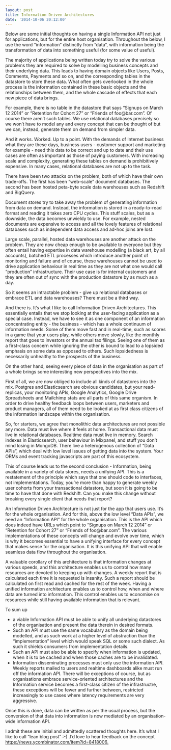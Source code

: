 ```yaml
---
layout: post
title: Information Driven Architectures
date: '2014-10-06 20:12:00'
---
```


<p>Below are some initial thoughts on having a single Information API not just for applications, but for the entire host organisation. Throughout the below, I use the word &ldquo;information&rdquo; distinctly from &ldquo;data&rdquo;, with information being the transformation of data into something useful (for some value of useful).</p>

<p>The majority of applications being written today try to solve the various problems they are required to solve by modelling business concepts and their underlying data. This leads to having domain objects like Users, Posts, Comments, Payments and so on, and the corresponding tables in the datastore to store these data. What often gets overlooked in the whole process is the information contained in these basic objects and the relationships between them, and the whole cascade of effects that each new piece of data brings.</p>

<p>For example, there is no table in the datastore that says &ldquo;Signups on March 12 2014&rdquo; or &ldquo;Retention for Cohort 27&rdquo; or &ldquo;Friends of foo@bar.com&rdquo;. Of course there aren&rsquo;t such tables. We use relational databases precisely so we won&rsquo;t have to model any and every concept that can be thought of but we can, instead, generate them on demand from simpler data.</p>

<p>And it works. Worked. Up to a point. With the demands of Internet business what they are these days, business users - customer support and marketing for example - need this data to be correct and up to date and their use cases are often as important as those of paying customers. With increasing scale and complexity, generating these tables on demand is prohibitively expensive. In many cases, relational databases are not up to the task.</p>

<p>There have been two attacks on the problem, both of which have their own trade-offs. The first has been &ldquo;web-scale&rdquo; document databases. The second has been hosted peta-byte scale data warehouses such as Redshift and BigQuery.</p>

<p>Document stores try to take away the problem of generating information from data on demand. Instead, the information is stored in a ready-to-read format and reading it takes zero CPU cycles. This stuff scales, but as a downside, the data becomes unwieldy to use. For example, nested documents are expensive to access and all the lovely features of relational databases such as independent data access and ad-hoc joins are lost.</p>

<p>Large scale, parallel, hosted data warehouses are another attack on the problem. They are now cheap enough to be available to everyone but they often entail having expertise in data warehouse modelling (a black art, by all accounts), batched ETL processes which introduce another point of monitoring and failure and of course, these warehouses cannot be used to drive application behaviour in real time as they are not what one would call &ldquo;production&rdquo; infrastructure. Their use case is for internal customers and they are often out of sync with the production datastore by as much as a day.</p>

<p>So it seems an intractable problem - give up relational databases or embrace ETL and data warehouses? There must be a third way.</p>

<p>And there is. It&rsquo;s what I like to call Information Driven Architectures. This essentially entails that we stop looking at the user-facing application as a special case. Instead, we have to see it as one component of an information concentrating entity - the business - which has a whole continuum of information needs. Some of them move fast and in real-time, such as scores in a game that your users play, while others move slowly, like the monthly report that goes to investors or the annual tax filings. Seeing one of them as a first-class concern while ignoring the other is bound to lead to a lopsided emphasis on some data as opposed to others. Such lopsidedness is necessarily unhealthy to the prospects of the business.</p>

<p>On the other hand, seeing every piece of data in the organisation as part of a whole brings some interesting new perspectives into the mix.</p>

<p>First of all, we are now obliged to include all kinds of datastores into the mix. Postgres and Elasticsearch are obvious candidates, but your read-replicas, your monitoring APIs, Google Analytics, Google Drive Spreadsheets and Mailchimp stats are all parts of this same organism. In order to drive healthy feedback loops between users, marketers and product managers, all of them need to be looked at as first class citizens of the information landscape within the organisation.</p>

<p>So, for starters, we agree that monolithic data architectures are not possible any more. Data must live where it feels at home. Transactional data must live in relational databases. Realtime data must live in memory. Search indexes in Elasticsearch, user behaviour in Mixpanel, and stuff you don&rsquo;t mind losing in MongoDB. There live a heterogenous collection of &ldquo;Data APIs&rdquo;, which deal with low level issues of getting data into the system. Your ORMs and event tracking javascripts are part of this ecosystem.</p>

<p>This of course leads us to the second conclusion - Information, being available in a variety of data stores, needs a unifying API. This is a restatement of the principle which says that one should code to interfaces, not implementations. Today, you&rsquo;re more than happy to generate weekly user cohorts from your transactional datastore, but soon it is going to be time to have that done with Redshift. Can you make this change without breaking every single client that needs that report?</p>

<p>An Information Driven Architecture is not just for the app that users use. It&rsquo;s for the whole organisation. And for this, above the low level &ldquo;Data APIs&rdquo;, we need an &ldquo;Information API&rdquo; for the whole organisation. This is the API which does indeed have URLs which point to &ldquo;Signups on March 12 2014&rdquo; or &ldquo;Retention for Cohort 27&rdquo; or &ldquo;Friends of foo@bar.com&rdquo;. The various implementations of these concepts will change and evolve over time, which is why it becomes essential to have a unifying interface for every concept that makes sense for the organisation. It is this unifying API that will enable seamless data flow throughout the organisation.</p>

<p>A valuable corollary of this architecture is that information changes at various speeds, and this architecture enables us to control how many resources are devoted to keeping up with changes. A weekly report that is calculated each time it is requested is insanity. Such a report should be calculated on first read and cached for the rest of the week. Having a unified information architecture enables us to control how, when and where data are turned into information. This control enables us to economise on resources while still having available information that is relevant.</p>

<p>To sum up</p>

<ul><li>a viable Information API must be able to unify all underlying datastores of the organisation and present the data therein in desired formats.</li>
<li>Such an API must use the same vocabulary as the domain being modelled, and as such work at a higher level of abstraction than the &ldquo;implementation&rdquo; level which would speak SQL or some such dialect. As such it shields consumers from implementation details.</li>
<li>Such an API must also be able to specify when information is updated, when it is to be cached and when those caches are to be invalidated.</li>
<li>Information disseminating processes must only use the information API. Weekly reports mailed to users and realtime dashboards alike must run off the information API. There will be exceptions of course, but as organisations embrace service-oriented architectures and the Information service becomes a first-class citizen of the infrastructre, these exceptions will be fewer and further between, restricted increasingly to use cases where latency requirements are very aggressive.</li>
</ul><p>Once this is done, data can be written as per the usual process, but the conversion of that data into information is now mediated by an organisation-wide information API.</p>

<p>I admit these are initial and admittedly scattered thoughts here. It&rsquo;s what I like to call &ldquo;lean blog post&rdquo; :-) .I&rsquo;d love to hear feedback on the concept <a href="https://news.ycombinator.com/item?id=8418006." target="_blank">https://news.ycombinator.com/item?id=8418006.</a></p>